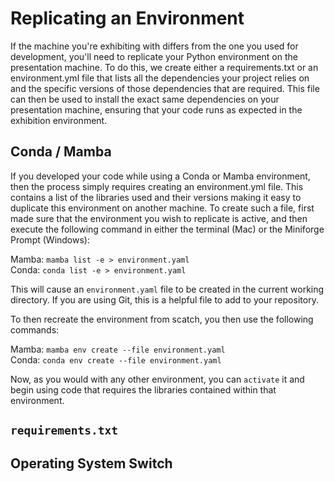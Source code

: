 # Replicating an Environment

If the machine you're exhibiting with differs from the one you used for development, you'll need to replicate your Python environment on the presentation machine. To do this, we create either a requirements.txt or an environment.yml file that lists all the dependencies your project relies on and the specific versions of those dependencies that are required. This file can then be used to install the exact same dependencies on your presentation machine, ensuring that your code runs as expected in the exhibition environment.

## Conda / Mamba

If you developed your code while using a Conda or Mamba environment, then the process simply requires creating an environment.yml file. This contains a list of the libraries used and their versions making it easy to duplicate this environment on another machine. To create such a file, first made sure that the environment you wish to replicate is active, and then execute the following command in either the terminal (Mac) or the Miniforge Prompt (Windows):

Mamba: `mamba list -e > environment.yaml`  
Conda: `conda list -e > environment.yaml`

This will cause an `environment.yaml` file to be created in the current working directory. If you are using Git, this is a helpful file to add to your repository.

To then recreate the environment from scatch, you then use the following commands:

Mamba: `mamba env create --file environment.yaml`  
Conda: `conda env create --file environment.yaml`

Now, as you would with any other environment, you can `activate` it and begin using code that requires the libraries contained within that environment.

## `requirements.txt`

## Operating System Switch